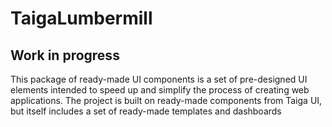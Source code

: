 # TaigaLumbermill

## Work in progress

This package of ready-made UI components is a set of pre-designed UI elements intended to speed up and simplify the
process of creating web applications. The project is built on ready-made components from Taiga UI, but itself includes a
set of ready-made templates and dashboards
